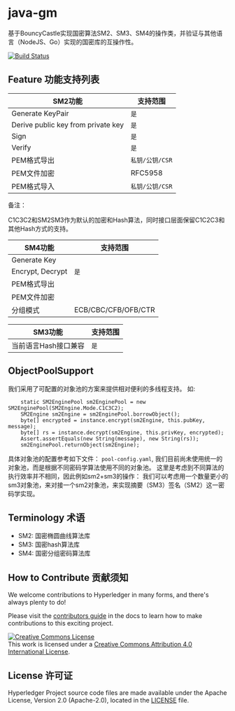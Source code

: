 # java-gm

基于BouncyCastle实现国密算法SM2、SM3、SM4的操作类，并验证与其他语言（NodeJS、Go）实现的国密库的互操作性。

[![Build Status](https://dev.azure.com/Hyperledger/TWGC/_apis/build/status/Hyperledger-TWGC.java-gm?branchName=master)](https://dev.azure.com/Hyperledger/TWGC/_build/latest?definitionId=129&branchName=master)

## Feature 功能支持列表

|  SM2功能   | 支持范围  | 
|  ----  | ----  |
| Generate KeyPair  | `是` |
| Derive public key from private key  | `是` |
| Sign  | `是` |
| Verify | `是` |
| PEM格式导出 | `私钥/公钥/CSR`|
| PEM文件加密 | RFC5958 |
| PEM格式导入 | `私钥/公钥/CSR` |
 
 备注：
 
 C1C3C2和SM2SM3作为默认的加密和Hash算法，同时接口层面保留C1C2C3和其他Hash方式的支持。

|  SM4功能   | 支持范围  | 
|  ----  | ----  |
| Generate Key |  |
| Encrypt, Decrypt | `是` |
| PEM格式导出 |   |
| PEM文件加密 | |
| 分组模式 | ECB/CBC/CFB/OFB/CTR |


|  SM3功能   | 支持范围  | 
|  ----  | ----  |
| 当前语言Hash接口兼容 | `是` |

## ObjectPoolSupport
我们采用了可配置的对象池的方案来提供相对便利的多线程支持。
如:
```
    static SM2EnginePool sm2EnginePool = new SM2EnginePool(SM2Engine.Mode.C1C3C2);
    SM2Engine sm2Engine = sm2EnginePool.borrowObject();
    byte[] encrypted = instance.encrypt(sm2Engine, this.pubKey, message);
    byte[] rs = instance.decrypt(sm2Engine, this.privKey, encrypted);
    Assert.assertEquals(new String(message), new String(rs));
    sm2EnginePool.returnObject(sm2Engine);
```
具体对象池的配置参考如下文件：
`pool-config.yaml`,
我们目前尚未使用统一的对象池，而是根据不同密码学算法使用不同的对象池。
这里是考虑到不同算法的执行效率并不相同，因此例如sm2+sm3的操作：
我们可以考虑用一个数量更小的sm3对象池，来对接一个sm2对象池，来实现摘要（SM3）签名（SM2）这一密码学实现。

## Terminology 术语
- SM2: 国密椭圆曲线算法库
- SM3: 国密hash算法库
- SM4: 国密分组密码算法库

## How to Contribute 贡献须知
We welcome contributions to Hyperledger in many forms, and there's always plenty to do!

Please visit the [contributors guide](CONTRIBUTING.md) in the
docs to learn how to make contributions to this exciting project.

<a rel="license" href="http://creativecommons.org/licenses/by/4.0/"><img alt="Creative Commons License" style="border-width:0" src="https://i.creativecommons.org/l/by/4.0/88x31.png" /></a><br />This work is licensed under a <a rel="license" href="http://creativecommons.org/licenses/by/4.0/">Creative Commons Attribution 4.0 International License</a>.

## License 许可证
Hyperledger Project source code files are made available under the Apache License, Version 2.0 (Apache-2.0), located in the [LICENSE](LICENSE) file.
